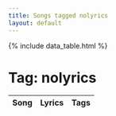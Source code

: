 ```yaml
---
title: Songs tagged nolyrics
layout: default
---
```

{% include data_table.html %}
# Tag: nolyrics
<table id='song-table'><thead><th>Song</th><th>Lyrics</th><th>Tags</th></thead>

